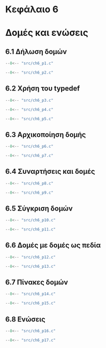 # Κεφάλαιο 6

<h1>Δομές και ενώσεις</h1>

## 6.1 Δήλωση δομών

```{.c title="ch6_p1.c" linenums="1"}
--8<-- "src/ch6_p1.c"
```

```{.c title="ch6_p2.c" linenums="1"}
--8<-- "src/ch6_p2.c"
```

## 6.2 Χρήση του typedef

```{.c title="ch6_p3.c" linenums="1"}
--8<-- "src/ch6_p3.c"
```

```{.c title="ch6_p4.c" linenums="1"}
--8<-- "src/ch6_p4.c"
```

```{.c title="ch6_p5.c" linenums="1"}
--8<-- "src/ch6_p5.c"
```

## 6.3 Αρχικοποίηση δομής

```{.c title="ch6_p6.c" linenums="1"}
--8<-- "src/ch6_p6.c"
```

```{.c title="ch6_p7.c" linenums="1"}
--8<-- "src/ch6_p7.c"
```

## 6.4 Συναρτήσεις και δομές

```{.c title="ch6_p8.c" linenums="1"}
--8<-- "src/ch6_p8.c"
```

```{.c title="ch6_p9.c" linenums="1"}
--8<-- "src/ch6_p9.c"
```

## 6.5 Σύγκριση δομών

```{.c title="ch6_p10.c" linenums="1"}
--8<-- "src/ch6_p10.c"
```

```{.c title="ch6_p11.c" linenums="1"}
--8<-- "src/ch6_p11.c"
```

## 6.6 Δομές με δομές ως πεδία

```{.c title="ch6_p12.c" linenums="1"}
--8<-- "src/ch6_p12.c"
```

```{.c title="ch6_p13.c" linenums="1"}
--8<-- "src/ch6_p13.c"
```

## 6.7 Πίνακες δομών

```{.c title="ch6_p14.c" linenums="1"}
--8<-- "src/ch6_p14.c"
```

```{.c title="ch6_p15.c" linenums="1"}
--8<-- "src/ch6_p15.c"
```

## 6.8 Ενώσεις

```{.c title="ch6_p16.c" linenums="1"}
--8<-- "src/ch6_p16.c"
```

```{.c title="ch6_p17.c" linenums="1"}
--8<-- "src/ch6_p17.c"
```

<!-- ## 6.10 Ασκήσεις

***Άσκηση 1***
```{.c title="ch6_e1.c" linenums="1"}
--8<-- "src/ch6_e1.c"
```

***Άσκηση 2***
```{.c title="ch6_e2.c" linenums="1"}
--8<-- "src/ch6_e2.c"
```

***Άσκηση 3***
```{.c title="ch6_e3.c" linenums="1"}
--8<-- "src/ch6_e3.c"
```

***Άσκηση 4***
```{.c title="ch6_e4.c" linenums="1"}
--8<-- "src/ch6_e4.c"
``` -->
